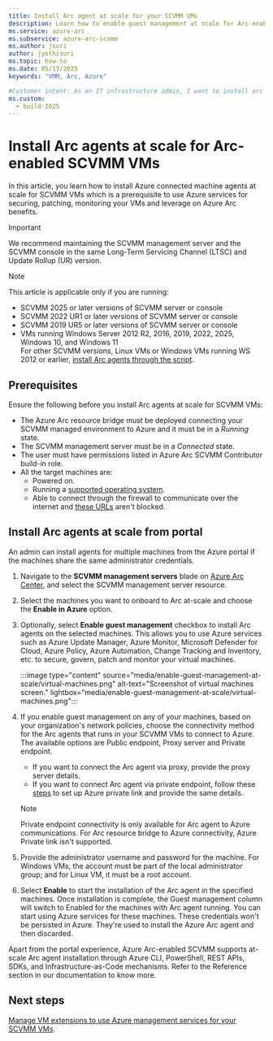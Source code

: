 ```yaml
---
title: Install Arc agent at scale for your SCVMM VMs
description: Learn how to enable guest management at scale for Arc-enabled SCVMM VMs. 
ms.service: azure-arc
ms.subservice: azure-arc-scvmm
ms.author: jsuri
author: jyothisuri
ms.topic: how-to 
ms.date: 05/13/2025
keywords: "VMM, Arc, Azure"

#Customer intent: As an IT infrastructure admin, I want to install arc agents to use Azure management services for SCVMM VMs.
ms.custom:
  - build-2025
---
```


# Install Arc agents at scale for Arc-enabled SCVMM VMs

In this article, you learn how to install Azure connected machine agents at scale for SCVMM VMs which is a prerequisite  to use Azure services for securing, patching, monitoring your VMs and leverage on Azure Arc benefits.

>[!IMPORTANT]
>We recommend maintaining the SCVMM management server and the SCVMM console in the same Long-Term Servicing Channel (LTSC) and Update Rollup (UR) version.

>[!NOTE]
>This article is applicable only if you are running:  
>- SCVMM 2025 or later versions of SCVMM server or console
>- SCVMM 2022 UR1 or later versions of SCVMM server or console
>- SCVMM 2019 UR5 or later versions of SCVMM server or console
>- VMs running Windows Server 2012 R2, 2016, 2019, 2022, 2025, Windows 10, and Windows 11  
>For other SCVMM versions, Linux VMs or Windows VMs running WS 2012 or earlier, [install Arc agents through the script](install-arc-agents-using-script.md).

## Prerequisites

Ensure the following before you install Arc agents at scale for SCVMM VMs:

- The Azure Arc resource bridge must be deployed connecting your SCVMM managed environment to Azure and it must be in a *Running* state.
- The SCVMM management server must be in a *Connected* state.
- The user must have permissions listed in Azure Arc SCVMM Contributor build-in role.
- All the target machines are:
    - Powered on.
    - Running a [supported operating system](../servers/prerequisites.md#supported-operating-systems).
    - Able to connect through the firewall to communicate over the internet and [these URLs](../servers/network-requirements.md?tabs=azure-cloud#urls) aren't blocked.

## Install Arc agents at scale from portal

An admin can install agents for multiple machines from the Azure portal if the machines share the same administrator credentials.

1. Navigate to the **SCVMM management servers** blade on [Azure Arc Center](https://portal.azure.com/#view/Microsoft_Azure_HybridCompute/AzureArcCenterBlade/~/overview), and select the SCVMM management server resource.
2. Select the machines you want to onboard to Arc at-scale and choose the **Enable in Azure** option.
3. Optionally, select **Enable guest management** checkbox to install Arc agents on the selected machines. This allows you to use Azure services such as Azure Update Manager, Azure Monitor, Microsoft Defender for Cloud, Azure Policy, Azure Automation, Change Tracking and Inventory, etc. to secure, govern, patch and monitor your virtual machines.

     :::image type="content" source="media/enable-guest-management-at-scale/virtual-machines.png" alt-text="Screenshot of virtual machines screen." lightbox="media/enable-guest-management-at-scale/virtual-machines.png":::

4. If you enable guest management on any of your machines, based on your organization's network policies, choose the connectivity method for the Arc agents that runs in your SCVMM VMs to connect to Azure. The available options are Public endpoint, Proxy server and Private endpoint.   
     - If you want to connect the Arc agent via proxy, provide the proxy server details.
     - If you want to connect Arc agent via private endpoint, follow these [steps](../servers/private-link-security.md) to set up Azure private link and provide the same details. 

      >[!Note]
      > Private endpoint connectivity is only available for Arc agent to Azure communications. For Arc resource bridge to Azure connectivity, Azure Private link isn't supported.

5. Provide the administrator username and password for the machine. For Windows VMs, the account must be part of the local administrator group; and for Linux VM, it must be a root account. 

6. Select **Enable** to start the installation of the Arc agent in the specified machines. Once installation is complete, the Guest management column will switch to Enabled for the machines with Arc agent running. You can start using Azure services for these machines. These credentials won't be persisted in Azure. They're used to install the Azure Arc agent and then discarded.

Apart from the portal experience, Azure Arc-enabled SCVMM supports at-scale Arc agent installation through Azure CLI, PowerShell, REST APIs, SDKs, and Infrastructure-as-Code mechanisms. Refer to the Reference section in our documentation to know more.

## Next steps

[Manage VM extensions to use Azure management services for your SCVMM VMs](../servers/manage-vm-extensions.md).
